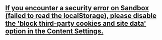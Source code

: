 ## [If you encounter a security error on Sandbox (failed to read the localStorage), please disable the 'block third-party cookies and site data' option in the Content Settings.](https://www.chromium.org/for-testers/bug-reporting-guidelines/uncaught-securityerror-failed-to-read-the-localstorage-property-from-window-access-is-denied-for-this-document/) 